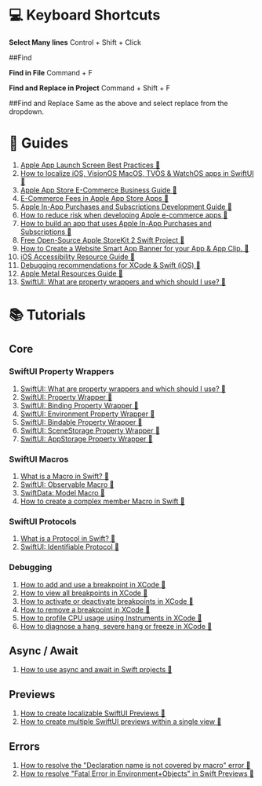 # 💻 Keyboard Shortcuts

**Select Many lines**
Control + Shift + Click

##Find

**Find in File**
Command + F

**Find and Replace in Project**
Command + Shift + F

##Find and Replace
Same as the above and select replace from the dropdown.

# 📰 Guides

1. <a href="https://delasign.com/blog/apple-launch-screen-best-practices/?utm=swiftui-starter-project">Apple App Launch Screen Best Practices 🔗</a>
2. <a href="https://www.delasign.com/blog/how-to-localize-ios-visionos-macos-tvos-watchos-apps-in-swiftui/?utm=swiftui-starter-project">How to localize iOS, VisionOS MacOS, TVOS & WatchOS apps in SwiftUI 🔗</a>
3. <a href="https://delasign.com/blog/apple-app-store-ecommerce-business-guide">Apple App Store E-Commerce Business Guide 🔗</a>
4. <a href="https://delasign.com/blog/e-commerce-fees-in-apple-app-store-apps">E-Commerce Fees in Apple App Store Apps 🔗</a>
5. <a href="https://delasign.com/blog/apple-in-app-purchases-and-subscription-development-guide">Apple In-App Purchases and Subscriptions Development Guide 🔗</a>
6. <a href="https://delasign.com/blog/apple-e-commerce-development">How to reduce risk when developing Apple e-commerce apps 🔗</a>
7. <a href="https://delasign.com/blog/apple-ecommerce-business-guide">How to build an app that uses Apple In-App Purchases and Subscriptions 🔗</a>
8. <a href="https://delasign.com/blog/free-open-source-apple-storekit-2-project">Free Open-Source Apple StoreKit 2 Swift Project 🔗</a>
9. <a href="https://delasign.com/blog/smartappbanner/?utm=swiftui-starter-project">How to Create a Website Smart App Banner for your App & App Clip. 🔗</a>
10. <a href="https://delasign.com/blog/ios-accessibility-resources-guide/?utm=swiftui-starter-project">iOS Accessibility Resource Guide 🔗</a>
11. <a href="https://delasign.com/blog/xcode-debugging-in-console/?utm=swiftui-starter-project">Debugging recommendations for XCode & Swift (iOS) 🔗</a>
12. <a href="https://delasign.com/blog/apple-metal-resources-guide/?utm=swiftui-starter-project">Apple Metal Resources Guide 🔗</a>
13. <a href="https://www.delasign.com/blog/swiftui-what-are-property-wrappers-and-which-should-i-use/?utm=swiftui-starter-project">SwiftUI: What are property wrappers and which should I use? 🔗</a>

# 📚 Tutorials

## Core

### SwiftUI Property Wrappers
1. <a href="https://www.delasign.com/blog/swiftui-what-are-property-wrappers-and-which-should-i-use/?utm=swiftui-starter-project">SwiftUI: What are property wrappers and which should I use? 🔗</a>
2. <a href="https://delasign.com/blog/swiftui-state-property-wrapper/?utm=swiftui-starter-project">SwiftUI: Property Wrapper 🔗</a>
3. <a href="https://www.delasign.com/blog/swiftui-binding-property-wrapper/?utm=swiftui-starter-project">SwiftUI: Binding Property Wrapper 🔗</a>
4. <a href="https://www.delasign.com/blog/swiftui-environment-property-wrapper/?utm=swiftui-starter-project">SwiftUI: Environment Property Wrapper 🔗</a>
5. <a href="https://www.delasign.com/blog/swiftui-bindable-property-wrapper/?utm=swiftui-starter-project">SwiftUI: Bindable Property Wrapper 🔗</a>
6. <a href="https://www.delasign.com/blog/swiftui-appstorage-property-wrapper-2/?utm=swiftui-starter-project">SwiftUI: SceneStorage Property Wrapper 🔗</a>
7. <a href="https://www.delasign.com/blog/swiftui-appstorage-property-wrapper/?utm=swiftui-starter-project">SwiftUI: AppStorage Property Wrapper 🔗</a>

### SwiftUI Macros

1. <a href="?utm=swiftui-starter-project">What is a Macro in Swift? 🔗</a>
2. <a href="https://www.delasign.com/blog/swiftui-observable-macro/?utm=swiftui-starter-project">SwiftUI: Observable Macro 🔗</a>
3. <a href="https://www.delasign.com/blog/swiftdata-model-macro/?utm=swiftui-starter-project">SwiftData: Model Macro 🔗</a>
4. <a href="https://www.delasign.com/blog/how-to-create-a-complex-member-macro-in-swift/?utm=swiftui-starter-project">How to create a complex member Macro in Swift 🔗</a>

### SwiftUI Protocols
1. <a href="https://www.delasign.com/blog/what-is-a-protocol-in-swift/?utm=swiftui-starter-project">What is a Protocol in Swift? 🔗</a>
2. <a href="https://www.delasign.com/blog/swiftui-identifiable-protocol/?utm=swiftui-starter-project">SwiftUI: Identifiable Protocol 🔗</a>

### Debugging
1. <a href="https://delasign.com/blog/xcode-add-use-breakpoint/?utm=swiftui-starter-project">How to add and use a breakpoint in XCode 🔗</a>
2. <a href="https://delasign.com/blog/xcode-view-all-breakpoint/?utm=swiftui-starter-project">How to view all breakpoints in XCode 🔗</a>
3. <a href="https://delasign.com/blog/xcode-activate-or-deactivate-breakpoints/?utm=swiftui-starter-project">How to activate or deactivate breakpoints in XCode 🔗</a>
4. <a href="https://delasign.com/blog/xcode-remove-breakpoint/?utm=swiftui-starter-project">How to remove a breakpoint in XCode 🔗</a>
5. <a href="https://delasign.com/blog/xcode-instruments-profile-cpu/?utm=swiftui-starter-project">How to profile CPU usage using Instruments in XCode 🔗</a>
6. <a href="https://delasign.com/blog/xcode-instruments-diagnose-cpu-memory/?utm=swiftui-starter-project">How to diagnose a hang, severe hang or freeze in XCode 🔗</a>

## Async / Await
1. <a href="https://delasign.com/blog/swift-async-await/?utm=swiftui-starter-project">How to use async and await in Swift projects 🔗</a>

## Previews
1. <a href="https://www.delasign.com/blog/how-to-create-localizable-swiftui-previews/?utm=swiftui-starter-project">How to create localizable SwiftUI Previews 🔗</a>
2. <a href="https://www.delasign.com/blog/how-to-create-multiple-swiftui-previews-within-a-single-view/?utm=swiftui-starter-project">How to create multiple SwiftUI previews within a single view 🔗</a>

## Errors
1. <a href="https://www.delasign.com/blog/how-to-resolve-the-declaration-name-is-not-covered-by-macro-error/?utm=swiftui-starter-project">How to resolve the "Declaration name is not covered by macro" error 🔗</a>
2. <a href="https://www.delasign.com/blog/how-to-resolve-fatal-error-in-environment-objects-in-swift-previews/?utm=swiftui-starter-project">How to resolve "Fatal Error in Environment+Objects" in Swift Previews 🔗</a>
